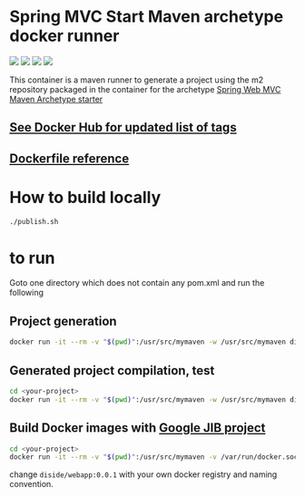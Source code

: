 # Spring MVC Start Maven archetype docker runner

[![](https://img.shields.io/docker/automated/diside/spring-mvc-start-archetype-docker.svg)](https://hub.docker.com/r/diside/spring-mvc-start-archetype-docker/tags) [![](https://img.shields.io/docker/build/diside/spring-mvc-start-archetype-docker.svg)](https://hub.docker.com/r/diside/spring-mvc-start-archetype-docker) [![](https://images.microbadger.com/badges/image/diside/spring-mvc-start-archetype-docker:5.1.8.svg)](https://hub.docker.com/r/diside/spring-mvc-start-archetype-docker) [![](https://images.microbadger.com/badges/version/diside/spring-mvc-start-archetype-docker:5.1.8.svg)](https://hub.docker.com/r/diside/spring-mvc-start-archetype-docker/tags)

[](https://microbadger.com/images/diside/spring-mvc-start-archetype-docker)

This container is a maven runner to generate a project using the m2 repository packaged in the container for the archetype 
[Spring Web MVC Maven Archetype starter](https://github.com/dilbertside/spring-mvc-start-archetype)

## [See Docker Hub for updated list of tags](https://hub.docker.com/r/diside/spring-mvc-start-archetype-docker/tags)

## [Dockerfile reference](https://github.com/dilbertside/spring-mvc-start-archetype-docker/blob/master/Dockerfile)


# How to build locally

```bash
./publish.sh
```
# to run

Goto one directory which does not contain any pom.xml and run the following

## Project generation

```bash
docker run -it --rm -v "$(pwd)":/usr/src/mymaven -w /usr/src/mymaven diside/spring-mvc-start-archetype-docker mvn archetype:generate -DarchetypeGroupId=com.github.dilbertside -DarchetypeArtifactId=spring-mvc-start-archetype -DarchetypeVersion=5.1.8
```

## Generated project compilation, test

```bash
cd <your-project>
docker run -it --rm -v "$(pwd)":/usr/src/mymaven -w /usr/src/mymaven diside/spring-mvc-start-archetype-docker:latest sh -c "mvn -q clean package test -Ptest && ls target"
```

##  Build Docker images with [Google JIB project](https://github.com/GoogleContainerTools/jib)

```bash
cd <your-project>
docker run -it --rm -v "$(pwd)":/usr/src/mymaven -v /var/run/docker.sock:/var/run/docker.sock -w /usr/src/mymaven diside/spring-mvc-start-archetype-docker:latest sh -c "mvn compile -Dimage=diside/webapp:0.0.1 jib-maven-plugin:dockerBuild"
```
change `diside/webapp:0.0.1` with your own docker registry and naming convention.
